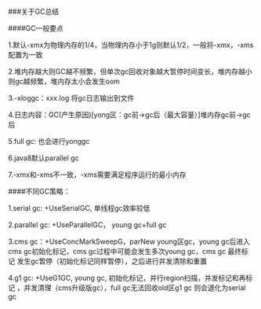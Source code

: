###关于GC总结

####GC一般要点

1.默认-xmx为物理内存的1/4，当物理内存小于1g则默认1/2，一般将-xmx，-xms配置为一致

2.堆内存越大则GC越不频繁，但单次gc回收对象越大暂停时间变长，堆内存越小则gc越频繁，堆内存太小会发生oom

3.-xloggc：xxx.log 将gc日志输出到文件

4.日志内容：GC(产生原因)[yong区：gc前->gc后（最大容量）]堆内存gc前->gc后

5.full gc: 也会进行yonggc

6.java8默认parallel gc

7.-xmx和-xms不一致，-xms需要满足程序运行的最小内存

####不同GC策略：

1.serial gc: +UseSerialGC, 单线程gc效率较低

2.parallel gc: +UseParallelGC， young gc+full gc

3.cms gc：+UseConcMarkSweepG，parNew young区gc，young gc后进入cms gc初始化标记，cms gc过程中可能会发生多次young gc，cms gc 最终标记
发生gc暂停（初始化标记同样暂停），之后进行并发清除和重置

4.g1 gc: +UseG1GC, young gc, 初始化标记，并行region扫描，并发标记和再标记 ，并发清理（cms升级版gc），full gc无法回收old区g1 gc
则会退化为serial gc